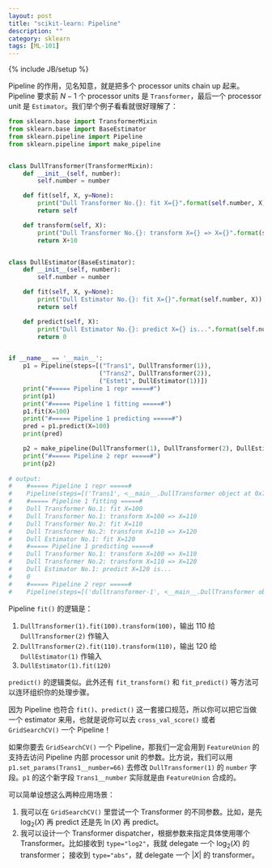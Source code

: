 ```yaml
---
layout: post
title: "scikit-learn: Pipeline"
description: ""
category: sklearn
tags: [ML-101]
---
```

{% include JB/setup %}

Pipeline 的作用，见名知意，就是把多个 processor units chain up 起来。Pipeline 要求前 $N-1$ 个 processor units 是 `Transformer`，最后一个 processor unit 是 `Estimator`。我们举个例子看看就很好理解了：

```python
from sklearn.base import TransformerMixin
from sklearn.base import BaseEstimator
from sklearn.pipeline import Pipeline
from sklearn.pipeline import make_pipeline


class DullTransformer(TransformerMixin):
    def __init__(self, number):
        self.number = number

    def fit(self, X, y=None):
        print("Dull Transformer No.{}: fit X={}".format(self.number, X))
        return self

    def transform(self, X):
        print("Dull Transformer No.{}: transform X={} => X={}".format(self.number, X, X+10))
        return X+10


class DullEstimator(BaseEstimator):
    def __init__(self, number):
        self.number = number

    def fit(self, X, y=None):
        print("Dull Estimator No.{}: fit X={}".format(self.number, X))
        return self

    def predict(self, X):
        print("Dull Estimator No.{}: predict X={} is...".format(self.number, X))
        return 0


if __name__ == '__main__':
    p1 = Pipeline(steps=[("Trans1", DullTransformer(1)),
                         ("Trans2", DullTransformer(2)),
                         ("Estmt1", DullEstimator(1))])
    print("#===== Pipeline 1 repr =====#")
    print(p1)
    print("#===== Pipeline 1 fitting =====#")
    p1.fit(X=100)
    print("#===== Pipeline 1 predicting =====#")
    pred = p1.predict(X=100)
    print(pred)

    p2 = make_pipeline(DullTransformer(1), DullTransformer(2), DullEstimator(1))
    print("#===== Pipeline 2 repr =====#")
    print(p2)
    
# output:
#    #===== Pipeline 1 repr =====#
#    Pipeline(steps=[('Trans1', <__main__.DullTransformer object at 0x7f7008051ad0>), ('Trans2', <__main__.DullTransformer object at 0x7f7008061590>), ('Estmt1', DullEstimator(number=1))])
#    #===== Pipeline 1 fitting =====#
#    Dull Transformer No.1: fit X=100
#    Dull Transformer No.1: transform X=100 => X=110
#    Dull Transformer No.2: fit X=110
#    Dull Transformer No.2: transform X=110 => X=120
#    Dull Estimator No.1: fit X=120
#    #===== Pipeline 1 predicting =====#
#    Dull Transformer No.1: transform X=100 => X=110
#    Dull Transformer No.2: transform X=110 => X=120
#    Dull Estimator No.1: predict X=120 is...
#    0
#    #===== Pipeline 2 repr =====#
#    Pipeline(steps=[('dulltransformer-1', <__main__.DullTransformer object at 0x7f7011c8f750>), ('dulltransformer-2', <__main__.DullTransformer object at 0x7f7008061890>), ('dullestimator', DullEstimator(number=1))])
``` 

Pipeline `fit()` 的逻辑是：

1. `DullTransformer(1).fit(100).transform(100)`，输出 110 给 `DullTransformer(2)` 作输入
1. `DullTransformer(2).fit(110).transform(110)`，输出 120 给 `DullEstimator(1)` 作输入
1. `DullEstimator(1).fit(120)`

`predict()` 的逻辑类似。此外还有 `fit_transform()` 和 `fit_predict()` 等方法可以连环组织你的处理步骤。

因为 Pipeline 也符合 `fit()`、`predict()` 这一套接口规范，所以你可以把它当做一个 estimator 来用，也就是说你可以去 `cross_val_score()` 或者 `GridSearchCV()` 一个 Pipeline！

如果你要去 `GridSearchCV()` 一个 Pipeline，那我们一定会用到 `FeatureUnion` 的支持去访问 Pipeline 内部 processor unit 的参数。比方说，我们可以用 `p1.set_params(Trans1__number=66)` 去修改 `DullTransformer(1)` 的 `number` 字段。`p1` 的这个新字段 `Trans1__number` 实际就是由 `FeatureUnion` 合成的。

可以简单设想这么两种应用场景：

1. 我可以在 `GridSearchCV()` 里尝试一个 Transformer 的不同参数。比如，是先 $\log_2(X)$ 再 predict 还是先 $\ln(X)$ 再 predict。
1. 我可以设计一个 Transformer dispatcher，根据参数来指定具体使用哪个 Transformer。比如接收到 `type="log2"`，我就 delegate 一个 $\log_2(X)$ 的 transformer； 接收到 `type="abs"`，就 delegate 一个 $\vert X \vert$ 的 transformer。

